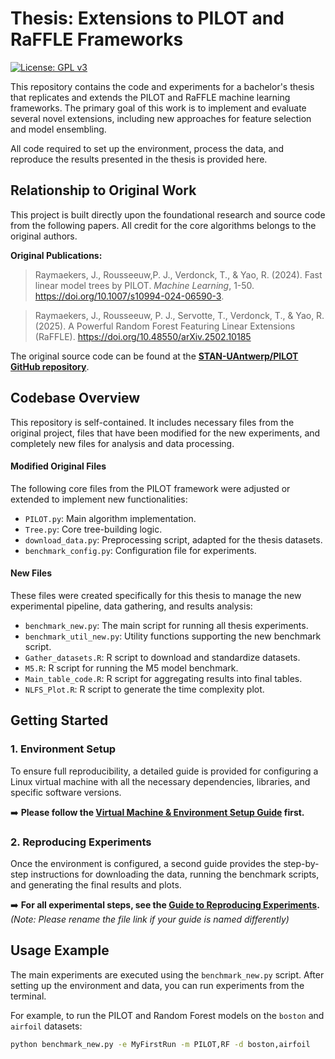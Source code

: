 # Thesis: Extensions to PILOT and RaFFLE Frameworks

[![License: GPL v3](https://img.shields.io/badge/License-GPLv3-blue.svg)](https://www.gnu.org/licenses/gpl-3.0)

This repository contains the code and experiments for a bachelor's thesis that replicates and extends the PILOT and RaFFLE machine learning frameworks. The primary goal of this work is to implement and evaluate several novel extensions, including new approaches for feature selection and model ensembling.

All code required to set up the environment, process the data, and reproduce the results presented in the thesis is provided here.

## Relationship to Original Work

This project is built directly upon the foundational research and source code from the following papers. All credit for the core algorithms belongs to the original authors.

**Original Publications:**
> Raymaekers, J., Rousseeuw,P. J., Verdonck, T., & Yao, R. (2024). Fast linear model trees by PILOT. *Machine Learning*, 1-50. https://doi.org/10.1007/s10994-024-06590-3.

> Raymaekers, J., Rousseeuw, P. J., Servotte, T., Verdonck, T., & Yao, R. (2025). A Powerful Random Forest Featuring Linear Extensions (RaFFLE). https://doi.org/10.48550/arXiv.2502.10185

The original source code can be found at the [**STAN-UAntwerp/PILOT GitHub repository**](https://github.com/STAN-UAntwerp/PILOT).

## Codebase Overview

This repository is self-contained. It includes necessary files from the original project, files that have been modified for the new experiments, and completely new files for analysis and data processing.

#### Modified Original Files
The following core files from the PILOT framework were adjusted or extended to implement new functionalities:
- `PILOT.py`: Main algorithm implementation.
- `Tree.py`: Core tree-building logic.
- `download_data.py`: Preprocessing script, adapted for the thesis datasets.
- `benchmark_config.py`: Configuration file for experiments.

#### New Files
These files were created specifically for this thesis to manage the new experimental pipeline, data gathering, and results analysis:
- `benchmark_new.py`: The main script for running all thesis experiments.
- `benchmark_util_new.py`: Utility functions supporting the new benchmark script.
- `Gather_datasets.R`: R script to download and standardize datasets.
- `M5.R`: R script for running the M5 model benchmark.
- `Main_table_code.R`: R script for aggregating results into final tables.
- `NLFS_Plot.R`: R script to generate the time complexity plot.

## Getting Started

### 1. Environment Setup
To ensure full reproducibility, a detailed guide is provided for configuring a Linux virtual machine with all the necessary dependencies, libraries, and specific software versions.

➡️ **Please follow the [Virtual Machine & Environment Setup Guide](SETUP_GUIDE.md) first.**

### 2. Reproducing Experiments
Once the environment is configured, a second guide provides the step-by-step instructions for downloading the data, running the benchmark scripts, and generating the final results and plots.

➡️ **For all experimental steps, see the [Guide to Reproducing Experiments](REPRODUCING_EXPERIMENTS.md).**
*(Note: Please rename the file link if your guide is named differently)*

## Usage Example

The main experiments are executed using the `benchmark_new.py` script. After setting up the environment and data, you can run experiments from the terminal.

For example, to run the PILOT and Random Forest models on the `boston` and `airfoil` datasets:
```bash
python benchmark_new.py -e MyFirstRun -m PILOT,RF -d boston,airfoil





